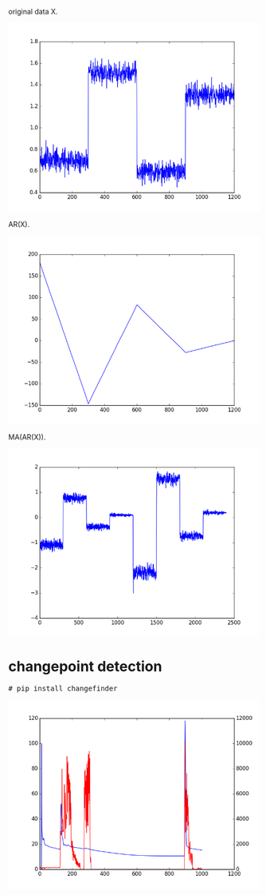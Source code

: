original data X.

<img src="images/data-org.png">

AR(X).

<img src="images/ar-2016-12-19-01.png">

MA(AR(X)).

<img src="images/ma-2016-12-19-01.png">

# changepoint detection 

<pre>
# pip install changefinder
</pre>

<img src="cf-2017-04-10.png">
